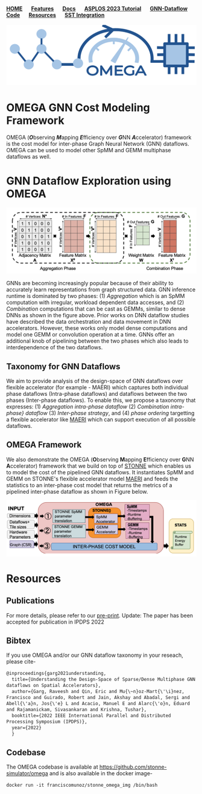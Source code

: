 #### [HOME](README.md) &nbsp; &nbsp; &nbsp; [Features](FEATURE.md) &nbsp; &nbsp; &nbsp;  [Docs](DOCS.md) &nbsp; &nbsp; &nbsp; [ASPLOS 2023 Tutorial](ASPLOSTUT.md)  &nbsp; &nbsp; &nbsp;  [GNN-Dataflow](GNN.md)&nbsp; &nbsp; &nbsp;  [Code](https://github.com/stonne-simulator/stonne) &nbsp; &nbsp; &nbsp; [Resources](RESOURCES.md) &nbsp; &nbsp; &nbsp; [SST Integration](SST.md)

<img src="figures/OMEGA LOGO.jpg">

#    OMEGA GNN Cost Modeling Framework

OMEGA (***O***bserving ***M***apping ***E***fficiency over ***G***NN ***A***ccelerator) framework is the cost model for inter-phase Graph Neural Network (GNN) dataflows. OMEGA can be used to model other SpMM and GEMM multiphase dataflows as well.

# GNN Dataflow Exploration using OMEGA

<img src="figures/computations.png">

GNNs are becoming increasingly popular because of their ability to accurately learn representations from graph structured data. GNN inference runtime is dominated by two phases: (1) *Aggregation* which is an SpMM computation with irregular, workload dependent data accesses, and (2) *Combination* computations that can be cast as GEMMs, similar to dense DNNs as shown in the figure above. Prior works on DNN dataflow studies have described the data orchestration and data movement in DNN accelerators. However, these works only model dense computations and model one GEMM or convolution operation at a time. GNNs offer an additional knob of pipelining between the two phases which also leads to interdependence of the two dataflows.

## Taxonomy for GNN Dataflows

We aim to provide analysis of the design-space of GNN dataflows over flexible accelerator (for example - MAERI) which captures both individual phase dataflows (Intra-phase dataflows) and dataflows between the two phases (Inter-phase dataflows). 
To enable this, we propose a taxonomy that expresses: (1) *Aggregation intra-phase dataflow* (2) *Combination intra-phase} dataflow* (3) *Inter-phase strategy*, and (4) *phase ordering* targetting a flexible accelerator like [MAERI](https://dl.acm.org/doi/pdf/10.1145/3173162.3173176) which can support execution of all possible dataflows.

## OMEGA Framework

We also demonstrate the OMEGA (**O**bserving **M**apping **E**fficiency over **G**NN **A**ccelerator) framework that we build on top of [STONNE](README.md) which enables us to model the cost of the pipelined GNN dataflows. It instantiates SpMM and GEMM on STONNE's flexible accelerator model [MAERI](https://dl.acm.org/doi/pdf/10.1145/3173162.3173176) and feeds the statistics to an inter-phase cost model that returns the metrics of a pipelined inter-phase dataflow as shown in Figure below.

<img src="figures/omega.png">

# Resources

## Publications

For more details, please refer to our [pre-print](https://arxiv.org/pdf/2103.07977).
Update: The paper has been accepted for publication in IPDPS 2022

## Bibtex
If you use OMEGA and/or our GNN dataflow taxonomy in your reseach, please cite-
```
@inproceedings{garg2021understanding,
  title={Understanding the Design-Space of Sparse/Dense Multiphase GNN dataflows on Spatial Accelerators},
  author={Garg, Raveesh and Qin, Eric and Mu{\~n}oz-Mart{\'\i}nez, Francisco and Guirado, Robert and Jain, Akshay and Abadal, Sergi and Abell{\'a}n, Jos{\'e} L and Acacio, Manuel E and Alarc{\'o}n, Eduard and Rajamanickam, Sivasankaran and Krishna, Tushar},
  booktitle={2022 IEEE International Parallel and Distributed Processing Symposium (IPDPS)},
  year={2022}
  }
```

## Codebase
The OMEGA codebase is available at https://github.com/stonne-simulator/omega and is also available in the docker image-
```
docker run -it franciscomunoz/stonne_omega_img /bin/bash
```

